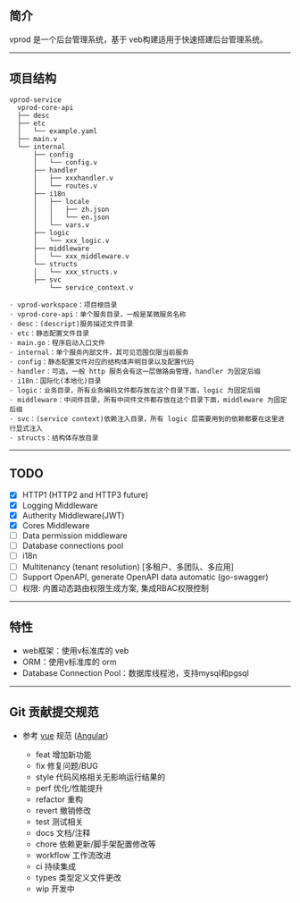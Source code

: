 ## 简介
vprod 是一个后台管理系统，基于 veb构建适用于快速搭建后台管理系统。

-------------
## 项目结构
```text
vprod-service
  vprod-core-api
  ├── desc
  ├── etc
  │   └── example.yaml
  ├── main.v
  └── internal
      ├── config
      │   └── config.v
      ├── handler
      │   ├── xxxhandler.v
      │   └── routes.v
      ├── i18n
      │   ├── locale
      │   │   ├── zh.json
      │   │   └── en.json
      │   └── vars.v
      ├── logic
      │   └── xxx_logic.v
      ├── middleware
      │   └── xxx_middleware.v
      └── structs
      │   └── xxx_structs.v
      ├── svc
          └── service_context.v

· vprod-workspace：项目根目录
· vprod-core-api：单个服务目录，一般是某微服务名称
· desc：(descript)服务描述文件目录
· etc：静态配置文件目录
· main.go：程序启动入口文件
· internal：单个服务内部文件，其可见范围仅限当前服务
· config：静态配置文件对应的结构体声明目录以及配置代码
· handler：可选，一般 http 服务会有这一层做路由管理，handler 为固定后缀
· i18n：国际化(本地化)目录
· logic：业务目录，所有业务编码文件都存放在这个目录下面，logic 为固定后缀
· middleware：中间件目录，所有中间件文件都存放在这个目录下面，middleware 为固定后缀
· svc：(service context)依赖注入目录，所有 logic 层需要用到的依赖都要在这里进行显式注入
· structs：结构体存放目录
````

-------------
## TODO
- [x] HTTP1 (HTTP2 and HTTP3 future)
- [x] Logging Middleware
- [x] Autherity Middleware(JWT)
- [x] Cores Middleware
- [ ] Data permission middleware
- [ ] Database connections pool
- [ ] i18n
- [ ] Multitenancy (tenant resolution) [多租户、多团队、多应用]
- [ ] Support OpenAPI, generate OpenAPI data automatic (go-swagger)
- [ ] 权限: 内置动态路由权限生成方案, 集成RBAC权限控制
-------------
## 特性

- web框架：使用v标准库的 veb
- ORM：使用v标准库的 orm
- Database Connection Pool：数据库线程池，支持mysql和pgsql

-------------
## Git 贡献提交规范

- 参考 [vue](https://github.com/vuejs/vue/blob/dev/.github/COMMIT_CONVENTION.md) 规范 ([Angular](https://github.com/conventional-changelog/conventional-changelog/tree/master/packages/conventional-changelog-angular))

    - feat 增加新功能
    - fix 修复问题/BUG
    - style 代码风格相关无影响运行结果的
    - perf 优化/性能提升
    - refactor 重构
    - revert 撤销修改
    - test 测试相关
    - docs 文档/注释
    - chore 依赖更新/脚手架配置修改等
    - workflow 工作流改进
    - ci 持续集成
    - types 类型定义文件更改
    - wip 开发中
